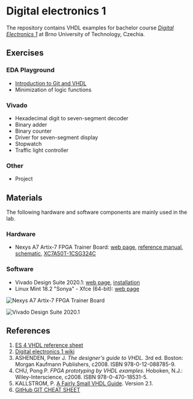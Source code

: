 
# Digital electronics 1

The repository contains VHDL examples for bachelor course [*Digital Electronics 1*](https://www.vutbr.cz/en/students/courses/detail/224131) at Brno University of Technology, Czechia.


## Exercises

### EDA Playground

* [Introduction to Git and VHDL](Labs/01-gates)
* Minimization of logic functions

### Vivado

* Hexadecimal digit to seven-segment decoder
* Binary adder
* Binary counter
* Driver for seven-segment display
* Stopwatch
* Traffic light controller

### Other

* Project


## Materials

The following hardware and software components are mainly used in the lab.

### Hardware

* Nexys A7 Artix-7 FPGA Trainer Board: [web page](https://store.digilentinc.com/nexys-a7-fpga-trainer-board-recommended-for-ece-curriculum/), [reference manual](https://reference.digilentinc.com/reference/programmable-logic/nexys-a7/reference-manual), [schematic](Docs/nexys-a7-sch.pdf), [XC7A50T-1CSG324C](Docs/ds180_7Series_Overview.pdf)

### Software

* Vivado Design Suite 2020.1: [web page](https://www.xilinx.com/products/design-tools/vivado.html), [installation](https://github.com/tomas-fryza/Digital-electronics-1/wiki)
* Linux Mint 18.2 "Sonya" - Xfce (64-bit): [web page](https://linuxmint.com/download_all.php)

![Nexys A7 Artix-7 FPGA Trainer Board](Images/TBD)

![Vivado Design Suite 2020.1](Images/TBD)


## References

1. [ES 4 VHDL reference sheet](Docs/vhdl_cheatsheet.pdf)
2. [Digital electronics 1 wiki](https://github.com/tomas-fryza/Digital-electronics-1/wiki)
3. ASHENDEN, Peter J. *The designer's guide to VHDL.* 3rd ed. Boston: Morgan Kaufmann Publishers, c2008. ISBN 978-0-12-088785-9.
4. CHU, Pong P. *FPGA prototyping by VHDL examples.* Hoboken, N.J.: Wiley-Interscience, c2008. ISBN 978-0-470-18531-5.
5. KALLSTROM, P. [A Fairly Small VHDL Guide](Docs/VHDL_guide.pdf). Version 2.1.
6. [GitHub GIT CHEAT SHEET](Docs/git_cheatsheet.pdf)
